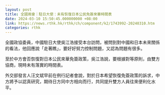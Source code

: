 ```yaml
---
layout: post
title: 全國兩會｜駐日大使：未有恢復日本公民免簽來華時間表
date: 2024-03-10 15:50:45.000000000 +08:00
link: https://news.rthk.hk/rthk/ch/component/k2/1743992-20240310.htm
categories: rthk
---
```


全國政協委員，中國駐日大使吳江浩接受本台訪問，被問到對中國和日本未來關係的看法，他回應說「走著瞧」，要好好努力控制問題，又認為問題有很多。

至於中方會否恢復對日本公民來華免簽政策，吳江浩說，要根據對等原則，由雙方協商，現時未有落實的時間表。

外交部發言人汪文斌早前在例行記者會說，對於日本希望恢復免簽政策的訴求，中方將予以認真研究，期待日方同中方相向而行，共同提升雙方人員往來便利化水平。
